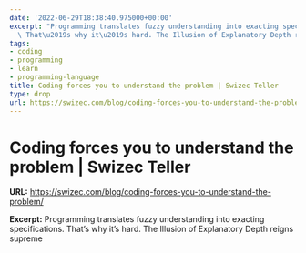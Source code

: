 ```yaml
---
date: '2022-06-29T18:38:40.975000+00:00'
excerpt: "Programming translates fuzzy understanding into exacting specifications.\
  \ That\u2019s why it\u2019s hard. The Illusion of Explanatory Depth reigns supreme"
tags:
- coding
- programming
- learn
- programming-language
title: Coding forces you to understand the problem | Swizec Teller
type: drop
url: https://swizec.com/blog/coding-forces-you-to-understand-the-problem/
---
```


# Coding forces you to understand the problem | Swizec Teller

**URL:** https://swizec.com/blog/coding-forces-you-to-understand-the-problem/

**Excerpt:** Programming translates fuzzy understanding into exacting specifications. That’s why it’s hard. The Illusion of Explanatory Depth reigns supreme
